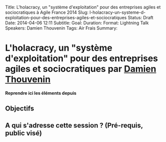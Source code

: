 Title: L'holacracy, un "système d'exploitation" pour des entreprises agiles et sociocratiques à Agile France 2014 
Slug: l-holacracy-un-systeme-d-exploitation-pour-des-entreprises-agiles-et-sociocratiques
Status: Draft
Date: 2014-04-06 12:11
Subtitle: 
Goal: 
Duration: 
Format: Lightning Talk
Speakers: Damien Thouvenin
Tags: Air Frais
Summary: 


# L'holacracy, un "système d'exploitation" pour des entreprises agiles et sociocratiques par [Damien Thouvenin](../bios/damien-thouvenin.html)

**Reprendre ici les éléments depuis []()**
## Objectifs

## A qui s'adresse cette session ? (Pré-requis, public visé)


